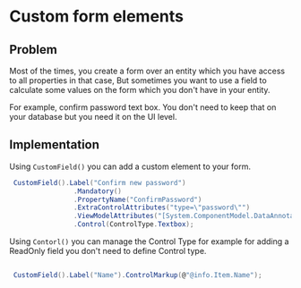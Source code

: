 # Custom form elements

## Problem

Most of the times, you create a form over an entity which you have access to all properties in that case, But sometimes you want to use a field to calculate some values on the form which you don't have in your entity. 

For example, confirm password text box. You don't need to keep that on your database but you need it on the UI level.

## Implementation

Using `CustomField()` you can add a custom element to your form.


```csharp
 CustomField().Label("Confirm new password")
                .Mandatory()
                .PropertyName("ConfirmPassword")
                .ExtraControlAttributes("type=\"password\"")
                .ViewModelAttributes("[System.ComponentModel.DataAnnotations.Compare(\"Password\",ErrorMessage=\"New password and Confirm password do not match. Please try again.\")]")
                .Control(ControlType.Textbox);

```
Using `Contorl()` you can manage the Control Type for example for adding a ReadOnly field you don't need to define Control type.

```csharp

 CustomField().Label("Name").ControlMarkup(@"@info.Item.Name");

```





